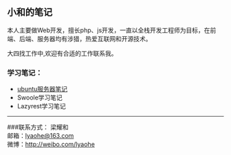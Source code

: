 ## 小和的笔记  
本人主要做Web开发，擅长php、js开发，一直以全栈开发工程师为目标，在前端、后端、服务器均有涉猎，热爱互联网和开源技术。

大四找工作中,欢迎有合适的工作联系我。

### 学习笔记：
* [ubuntu服务器笔记](https://github.com/lyaohe/lyaohe-note/blob/master/ubuntu/ubuntu12.04%E6%90%AD%E5%BB%BAapache%2Bphp%2Bmysql%2Bphpmyadmin.md)
* Swoole学习笔记
* Lazyrest学习笔记

---
###联系方式：
梁耀和  
邮箱：lyaohe@163.com     
微博：<http://weibo.com/lyaohe>  



